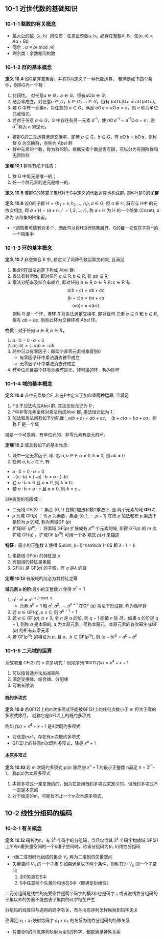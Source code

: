 <!-- ---
title: 第十章 - 线性分组码
date: 2022-06-13T11:00:00+08:00
categories: ["信息论"]
layout: note
article: false
--- -->

## 10-1 近世代数的基础知识

### 10-1-1 整数的有关概念

- 最大公约数（a, b）的性质：任意正整数a, b，必存在整数A, B，使$(a, b)= Aa + Bb$
- 同余：$a \equiv b(\bmod m)$
- 剩余类：余数相同的数

### 10-1-2 群的基本概念

**定义 10.4** 设G是非空集合，并在G内定义了一种代数运算，
若满足如下四个条件，则称G为一个群：
1. 封闭性。 对任意$a\in G$，$b\in G$，恒有$a \operatorname{O} b\in G$。
2. 结合率成立。对任意$a\in G$，$b\in G$，$c\in G$，恒有 $(a \operatorname{O} b)\operatorname{O} c = a \operatorname{O} (b \operatorname{O} c)$。
3. 若 G 中有一元素e，对任意的 $a\in G$，满足 $a\operatorname{O}e = e\operatorname{O}a = a$，则 e 称为单位元或恒元。
4. 若对于任意 $a\in G$，G 中存在有另一元素 $a^{–1}$，使 $a \operatorname{O} a^{–1} = a^{–1}\operatorname{O} a = e$，则 $a^{–1}$称为 a 的逆元。

- 若群G的二元运算满足交换率，即若 $a\in G$，$b\in G$，有 $a \operatorname{O} b = b \operatorname{O} a$，则称群 G 为交换群，亦称为 Abel 群
- 群中元素的个数，称为群的阶。根据元素个数是否有限，可以分为有限阶群和无限阶群


**定理 10.1** 群具有如下性质：
1. 群 G 中恒元是唯一的；
2. 任一个群元素的逆元是唯一的。

**定义 10.5** 若群G的非空子集H对于G中定义的代数运算也构成群, 则称H是G的**子群**

**定义 10.6** 设G的子群 $\mathrm{H}=\left\{h_{1}=e, h_{2}, \ldots, h_{r}\right\}, a \in \mathrm{G}$, 但 $a \notin \mathrm{H}$, 将它与 $\mathrm{H中}$ 的元依次相加, 得 $a+\mathrm{H}=\left\{a+h_{i}, i\right.$ $=1,2, \ldots, r\}$, 称 $a+\mathrm{H}$ 为 $\mathrm{H}$ 的一个陪集 (Coset), $a$ 称为 该陪集的陪集首。

- H的陪集可能有许多个，因此可以将H进行陪集展开。G的每一元仅在子群H的一个陪集中

### 10-1-3 环的基本概念

**定义 10.7** 非空集合 R 中, 若定义了两种代数运算加和乘, 且满足
1. 集合R在加法运算下构成 Abel 群;
2. 乘法有封闭性, 即对任何 $a \in \mathrm{R}, b \in \mathrm{R}$, 有 $a b \in \mathrm{R}$;
3. 乘法分配率及结合率成立, 即对任何 $a \in \mathrm{R}, b \in \mathrm{R}$ 和 $c \in \mathrm{R}$ 有
$$a(b+c)=a b+a c$$
$$(b+c) a=b a+c a$$
$$(a b) c=a(b c)$$
则称 $\mathrm{R}$ 是一个环。若环 $R$ 对乘法满足交换率, 即对任何 元素 $a \in \mathrm{R}$ 和 $b \in \mathrm{R}$, 恒有 $a b=b a$, 则称此环为交换环或 $A b e l$ 环。

**性质**：对于任何 $a\in R, b\in R$，
1. $a\cdot0=0\cdot a=0$
2. $a(-b)=(-a)b=-ab$
3. 环中可以有零因子：即两个非零元素相乘得到0
   - 有零因子环中乘法消去律不成立
   - 无零因子环中乘法消去律成立
4. 有单位元且每个非零元素有逆元、非可换的环，称为除环

### 10-1-4 域的基本概念

**定义 10.8** 非空元素集合F, 若在F中定义了加和乘两种运算, 且满足
1. F关于加法构成Abel 群, 其加法恒元记为 0 ;
2. F中非零元素全体对乘法构成Abel 群, 乘法恒元记为 1 ;
3. 加法和乘法间有如下分配律：$a(b+c)=a b+a c,\quad(b+c) a=b a+c a$，则称 $\mathrm{F}$ 是一个域

域是一个可换的、有单位元的、非零元素有逆元的环。

**定理 10.2** 域具有如下的基本性质:
1. 域中一定无零因子, 即:
若 $a, b \in \mathrm{F}, a \neq 0, b \neq 0$, 则 $a b \neq 0$
2. 任何 $a, b, c \in \mathrm{F}$, 有
- $a \cdot 0=0 \cdot a=0$
- $-(a \cdot b)=(-a) \cdot b=a \cdot(-b)$
- 若 $a \cdot b=0$ 且 $a \neq 0$, 则 $b=0$;
- 若 $a \cdot b=a \cdot c$ 且 $a \neq 0$, 则 $b=c$ 。

3种典型的有限域：
- 二元域 $\mathrm{GF}(2)$ ： 集合 $\{0,1\}$ 在模2加法和模2乘法下, 是 两个元素的域 $\mathbf{G F}(2)$
- $p$ 元域 $\mathrm{GF}(p)$ ：令 $p$ 为素数，集合 $\{0,1, \cdots, p-1\}$ 在模 $p$ 加法和模 $p$ 乘法下是阶为 $p$ 的域, 称为素域GF $(p)$
- 扩域GF $\left(p^{m}\right)$ ： 将素域 $\mathrm{GF}(p)$ 扩展成有 $p^{m}$ 个元素的域, 即得 $\mathrm{GF}(p)$ 的 $m$ 次扩域 $\mathrm{GF}(q)$ 。扩域GF $\left(p^{m}\right)$ 可用一个多 项式 $p(x)$ 来描述

**特征**：最小的正整数 $\lambda$ 使得 $\sum_{i=1}^\lambda 1=0$ 即 $\lambda\cdot1=0$
1. 素数域 $\mathrm{GF}(p)$ 的特征是 $p$
2. 有限域的特征是素数
3. $\mathrm{GF}(\lambda)$ 是 $\mathrm{GF}(q)$ 的子域，有 $q$ 是$\lambda$ 的幂

**定理 10.13** 有限域的阶必为其特征之幂

**域元素 a 的阶**:最小的正整数 $n$ 使得 $a^n=1$
1. $a^i\cdot a^j=a^{(i+j)\bmod n}$
   - 元素 $a^{n}=1$ 和 $a^{1}, a^{2}, \cdots, a^{n-1}$ 在GF $(q)$ 乘法下形成群, 称为循环群
2. 若 $a \in \mathrm{GF}(q), a \neq 0$, 则 $a^{q-1}=1$
3. 若 $a \in \operatorname{GF}(q), a \neq 0$, 令 $n$ 是 $a$ 的阶, 则 $q-1$ 能被 $n$ 除 尽。如果 $a$ 的阶是 $q-1$, 则称 $a$ 是本原的, $a$ 为本原元素，简称本原元。本原元素的各次幂生成GF $(q)$ 的所有非零元素
4. 若 $\mathrm{GF}\left(p^{m}\right)$ 的特征为 $p$, 且 $a 、 b \in \mathrm{GF}\left(p^{m}\right)$, 则 $(a+b)^{p}=a^{p}+b^{p}$

### 10-1-5 二元域的运算

系数取自 GF(2) 的 n 次多项式：例如序列 10011:$f(x)=x^4+x+1$
1. 可以按普通方法加减乘除
2. 满足交换律、结合律、分配律
3. 可做长除法

#### 既约多项式

**定义 10.9** 若GF(2)上的m次多项式不能被GF(2)上的任何次数小于 m 但大于零的多项式除尽，
就称它是GF(2)上的既约多项式

例如 $f(x)=x^4+x+1$ 是4次既约多项式

- 对任意m≥1，存在有m次既约多项式
- GF(2)上的任意m次既约多项式，除尽 $x^n +1$

#### 本原多项式

**定义 10.10** 若 m 次既约多项式 p(x) 除尽的 $x^n+1$ 的最小正整数 n满足 $n=2^m–1$，
称p(x)为本原多项式

1. 本原多项式一定是既约的，因为它是用既约多项式来定义的，但既约多项式不一定是本原的
2. 对于给定的m，可能有不止一个m次本原多项式。

## 10-2 线性分组码的编码

### 10-2-1 有关概念

**定义 10.12** 码长为n，有 $2^k$ 个码字的分组码，当且仅当其 $2^k$ 个码字构成域 GF(2)
上所有n重矢量空间的一个k维子空间时，称该分组码为(n, k)线性分组码
- n重二进制码元组成的集合 $V_n$ 称为二进制的矢量空间
- 矢量空间 $V_n$ 的一个子集 S 如果满足以下两个条件，则称其为 $V_n$ 的一个子空间
  1. 全0矢量在S中
  2. S中任意两个矢量的和也在S中（即满足封闭性）

二元分组码是线性的充要条件是两个码字的模2和也是码字；或者说线性分组码的子集以外的矢量不能由该子集内的码字相加产生

分组码的线性只与选用的码字有关，而与消息序列怎样映射到码字无关

称满足 $x_1+x_2$映射为码字 $c_1+c_2$ 的关系为线性分组码的特殊关系
- 只要全0的消息序列映射为全0的码字，都能满足特殊关系


